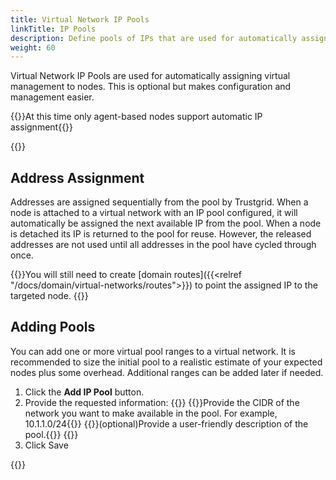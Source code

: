 ```yaml
---
title: Virtual Network IP Pools
linkTitle: IP Pools
description: Define pools of IPs that are used for automatically assigning virtual management addresses to nodes
weight: 60
---
```


Virtual Network IP Pools are used for automatically assigning virtual management to nodes.  This is optional but makes configuration and management easier.

{{<alert color="warning">}}At this time only agent-based nodes support automatic IP assignment{{</alert>}}

{{<tgimg src="ip-pools.png" width="90%">}}

## Address Assignment
Addresses are assigned sequentially from the pool by Trustgrid. When a node is attached to a virtual network with an IP pool configured, it will automatically be assigned the next available IP from the pool. When a node is detached its IP is returned to the pool for reuse. However, the released addresses are not used until all addresses in the pool have cycled through once.

{{<alert color="info">}}You will still need to create [domain routes]({{<relref "/docs/domain/virtual-networks/routes">}}) to point the assigned IP to the targeted node. {{</alert>}}

## Adding Pools
You can add one or more virtual pool ranges to a virtual network. It is recommended to size the initial pool to a realistic estimate of your expected nodes plus some overhead. Additional ranges can be added later if needed.

1. Click the **Add IP Pool** button.
1. Provide the requested information: {{<fields>}}
{{<field CIDR>}}Provide the CIDR of the network you want to make available in the pool.  For example, 10.1.1.0/24{{</field>}}
{{<field Description>}}(optional)Provide a user-friendly description of the pool.{{</field>}}
{{</fields>}}
1. Click Save

{{<tgimg src="add-ip-pool.png" width="60%" caption="Add IP Pool">}}